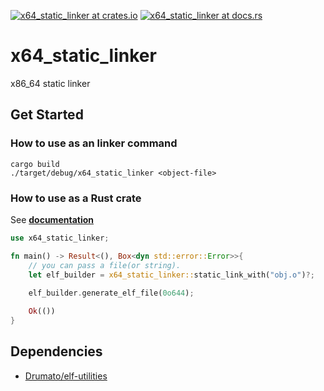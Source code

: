 [![x64_static_linker at crates.io](https://img.shields.io/crates/v/x64-static-linker.svg)](https://crates.io/crates/x64-static-linker)  [![x64_static_linker at docs.rs](https://docs.rs/x64-static_linker/badge.svg)](https://docs.rs/x64-static-linker)

# x64_static_linker
x86_64 static linker

## Get Started

### How to use as an linker command

```
cargo build
./target/debug/x64_static_linker <object-file>
```

### How to use as a Rust crate

See **[documentation](https://docs.rs/x64_static_linker)**

```rust
use x64_static_linker;

fn main() -> Result<(), Box<dyn std::error::Error>>{
    // you can pass a file(or string).
    let elf_builder = x64_static_linker::static_link_with("obj.o")?;
    
    elf_builder.generate_elf_file(0o644);

    Ok(())
}
```

##  Dependencies

- [Drumato/elf-utilities](https://github.com/Drumato/elf-utilities)
